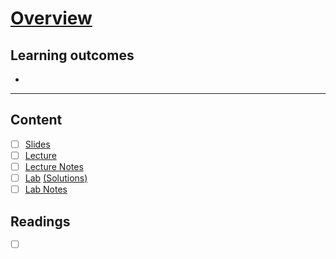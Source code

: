 # [Overview]()


## Learning outcomes

- 

--- 

## Content
- [ ] [Slides]()
- [ ] [Lecture]()
- [ ] [Lecture Notes]()
- [ ] [Lab]() [(Solutions)]()
- [ ] [Lab Notes]()

## Readings
- [ ] []()


